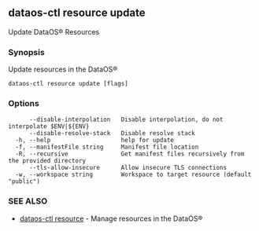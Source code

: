 ## dataos-ctl resource update

Update DataOS® Resources

### Synopsis

Update resources in the DataOS®

```
dataos-ctl resource update [flags]
```

### Options

```
      --disable-interpolation   Disable interpolation, do not interpolate $ENV|${ENV}
      --disable-resolve-stack   Disable resolve stack
  -h, --help                    help for update
  -f, --manifestFile string     Manifest file location
  -R, --recursive               Get manifest files recursively from the provided directory
      --tls-allow-insecure      Allow insecure TLS connections
  -w, --workspace string        Workspace to target resource (default "public")
```

### SEE ALSO

* [dataos-ctl resource](dataos-ctl_resource.md)	 - Manage resources in the DataOS®

